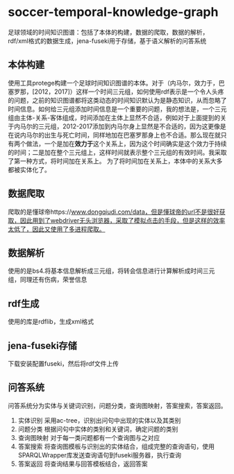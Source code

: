 # soccer-temporal-knowledge-graph
足球领域的时间知识图谱：包括了本体的构建，数据的爬取，数据的解析，rdf/xml格式的数据生成，jena-fuseki用于存储，基于语义解析的问答系统

## 本体构建
使用工具protege构建一个足球时间知识图谱的本体。对于（内马尔，效力于，巴塞罗那，[2012，2017]）这样一个时间三元组，如何使用rdf表示是一个令人头疼的问题，之前的知识图谱都将这类动态的时间知识默认为是静态知识，从而忽略了时间信息。如何给三元组添加时间信息是一个重要的问题，我的想法是，一个三元组由主体-关系-客体组成，时间添加在主体上显然不合适，例如对于上面提到的关于内马尔的三元组，2012-2017添加到内马尔身上显然是不合适的，因为这更像是在说内马尔的出生与死亡时间，同样地加在巴塞罗那身上也不合适。那么现在就只有两个做法，一个是加在**效力于**这个关系上，因为这个时间确实是这个效力于持续的时间；二是加在整个三元组上，这样时间就表示整个三元组的有效时间。我采取了第一种方式，将时间加在关系上。
为了将时间加在关系上，本体中的关系大多都被实体化了。

## 数据爬取
爬取的是懂球帝https://www.dongqiudi.com/data，但是懂球帝的url不是很好获取，因此用到了webdriver无头浏览器，采取了模拟点击的手段，但是这样的效率太低了，因此又使用了多进程爬取。

## 数据解析
使用的是bs4.将基本信息解析成三元组，将转会信息进行计算解析成时间三元组，同理还有伤病，荣誉信息

## rdf生成
使用的库是rdflib，生成xml格式

## jena-fuseki存储
下载安装配置fuseki，然后将rdf文件上传

## 问答系统
问答系统分为实体与关键词识别，问题分类，查询图映射，答案搜索，答案返回。
1. 实体识别
采用ac-tree，识别出问句中出现的实体以及其类别
2. 问题分类
根据问句中实体的类别和关键词，确定问题的类别
3. 查询图映射
对于每一类问题都有一个查询图与之对应
4. 答案搜索
将查询图模板与识别出的实体结合，组成完整的查询语句，使用SPARQLWrapper库发送查询语句到fuseki服务器，执行查询
5. 答案返回
将查询结果与回答模板结合，返回答案


